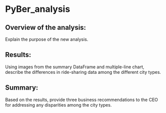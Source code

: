 # PyBer_analysis



## Overview of the analysis: 

Explain the purpose of the new analysis.



## Results: 
Using images from the summary DataFrame and multiple-line chart, describe the differences in ride-sharing data among the different city types.


## Summary: 
Based on the results, provide three business recommendations to the CEO for addressing any disparities among the city types.
